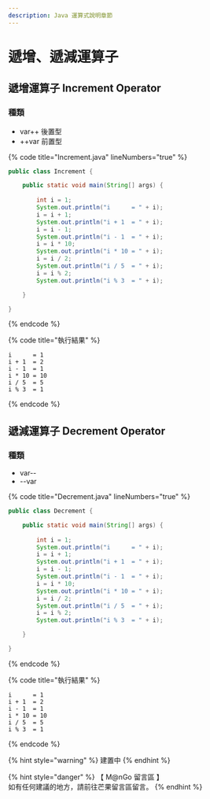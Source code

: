 ```yaml
---
description: Java 運算式說明章節
---
```


# 遞增、遞減運算子

## 遞增運算子 Increment Operator

### 種類

* var++ 後置型
* \++var 前置型

{% code title="Increment.java" lineNumbers="true" %}
```java
public class Increment {

	public static void main(String[] args) {
		
		int i = 1;
		System.out.println("i      = " + i);
		i = i + 1;
		System.out.println("i + 1  = " + i);
		i = i - 1;
		System.out.println("i - 1  = " + i);
		i = i * 10;
		System.out.println("i * 10 = " + i);
		i = i / 2;
		System.out.println("i / 5  = " + i);
		i = i % 2;
		System.out.println("i % 3  = " + i);

	}

}
```
{% endcode %}

{% code title="執行結果" %}
```
i      = 1
i + 1  = 2
i - 1  = 1
i * 10 = 10
i / 5  = 5
i % 3  = 1
```
{% endcode %}

## 遞減運算子 Decrement Operator

### 種類

* var--
* \--var

{% code title="Decrement.java" lineNumbers="true" %}
```java
public class Decrement {

	public static void main(String[] args) {
		
		int i = 1;
		System.out.println("i      = " + i);
		i = i + 1;
		System.out.println("i + 1  = " + i);
		i = i - 1;
		System.out.println("i - 1  = " + i);
		i = i * 10;
		System.out.println("i * 10 = " + i);
		i = i / 2;
		System.out.println("i / 5  = " + i);
		i = i % 2;
		System.out.println("i % 3  = " + i);

	}

}
```
{% endcode %}

{% code title="執行結果" %}
```
i      = 1
i + 1  = 2
i - 1  = 1
i * 10 = 10
i / 5  = 5
i % 3  = 1
```
{% endcode %}

{% hint style="warning" %}
建置中
{% endhint %}

{% hint style="danger" %}
【 M@nGo 留言區 】\
如有任何建議的地方，請前往芒果留言區留言。
{% endhint %}
